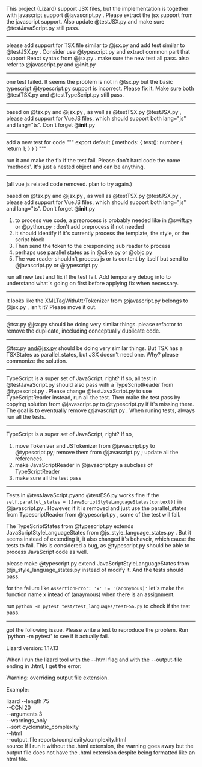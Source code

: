 This project (Lizard) support JSX files, but the implementation is together with javascript support @javascript.py . Please extract the jsx support from the javascript support. Also update @testJSX.py and make sure @testJavaScript.py still pass.

---------

please add support for TSX file similar to @jsx.py and add test similar to @testJSX.py . Consider use @typescript.py and extract common part that support React syntax from @jsx.py . make sure the new test all pass. also refer to @javascript.py and @__init__.py 

---------

one test failed. It seems the problem is not in @tsx.py but the basic typescript @typescript.py support is incorrect. Please fix it. Make sure both @testTSX.py and @testTypeScript.py still pass.

---------

based on @tsx.py and @jsx.py , as well as @testTSX.py @testJSX.py , please add support for VueJS files, which should support both lang="js" and lang="ts". Don't forget @__init__.py 

---------

add a new test for code
"""
        export default {
            methods: { 
                test(): number {
                    return 1;
                }
            }
        }
        """

run it and make the fix if the test fail. Please don't hard code the name 'methods'. It's just a nested object and can be anything.

---------

(all vue js related code removed. plan to try again.)

based on @tsx.py and @jsx.py , as well as @testTSX.py @testJSX.py , please add support for VueJS files, which should support both lang="js" and lang="ts". Don't forget @__init__.py 

1. to process vue code, a preprocess is probably needed like in @swift.py or @python.py ; don't add preprocess if not needed
2. it should identify if it's currently process the template, the style, or the script block
3. Then send the token to the cresponding sub reader to process
4. perhaps use parallel states as in @clike.py or @objc.py 
5. The vue reader shouldn't process js or ts content by itself but send to @javascript.py or @typescript.py 

run all new test and fix if the test fail. Add temporary debug info to understand what's going on first before applying fix when necessary.

---------

It looks like the XMLTagWithAttrTokenizer from @javascript.py belongs to @jsx.py , isn't it? Please move it out.

---------

@tsx.py @jsx.py should be doing very similar things. please refactor to remove the duplicate, inccluding conceptually duplicate code.

---------

@tsx.py and@jsx.py should be doing very similar things. But TSX has a TSXStates as parallel_states, but JSX doesn't need one. Why? please commonize the solution.

---------

TypeScript is a super set of JavaScript, right? If so, all test in @testJavaScript.py should also pass with a TypeScriptReader from @typescript.py . Please change @testJavaScript.py to use TypeScriptReader instead, run all the test. Then make the test pass by copying solution from @javascript.py to @typescript.py if it's missing there. The goal is to eventually remove @javascript.py . When runing tests, always run all the tests.

---------

TypeScript is a super set of JavaScript, right? If so, 

1. move Tokenizer and JSTokenizer from @javascript.py to @typescript.py; remove them from @javascript.py  ; update all the references. 
2. make JavaScriptReader in @javascript.py a subclass of TypeScriptReader
3. make sure all the test pass

---------

Tests in @testJavaScript.pyand @testES6.py  works fine if the `self.parallel_states = [JavaScriptStyleLanguageStates(context)]` in @javascript.py . However, if it is removed and just use the parallel_states from TypescriptReader from @typescript.py , some of the test will fail.

The TypeScriptStates from @typescript.py extends JavaScriptStyleLanguageStates from @js_style_language_states.py . But it seems instead of extending it, it also changed it's behavoir, which cause the tests to fail. This is considered a bug, as @typescript.py should be able to process JavaScript code as well.

please make @typescript.py extend JavaScriptStyleLanguageStates from @js_style_language_states.py instead of modify it. And the tests should pass. 

for the failure like `AssertionError: 'x' != '(anonymous)'` let's make the function name x intead of (anaymous) when there is an assignment.

run `python -m pytest test/test_languages/testES6.py` to check if the test pass.

---------

got the following issue. Please write a test to reproduce the problem. Run 'python -m pytest' to see if it actually fail.


Lizard version: 1.17.13

When I run the lizard tool with the --html flag and with the --output-file ending in .html, I get the error:

Warning: overriding output file extension.

Example:

lizard --length 75 \
		   --CCN 20 \
		   --arguments 3 \
		   --warnings_only \
		   --sort cyclomatic_complexity \
		   --html \
		   --output_file reports/complexity/complexity.html \
		   source
If I run it without the .html extension, the warning goes away but the output file does not have the .html extension despite being formatted like an html file.
